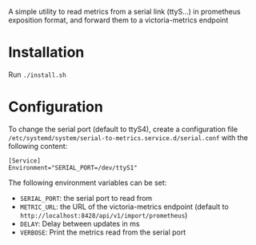 A simple utility to read metrics from a serial link (ttyS...) in prometheus exposition
format, and forward them to a victoria-metrics endpoint

# Installation

Run `./install.sh`

# Configuration

To change the serial port (default to ttyS4), create a configuration file `/etc/systemd/system/serial-to-metrics.service.d/serial.conf` with the following content:

```
[Service]
Environment="SERIAL_PORT=/dev/ttyS1"
```

The following environment variables can be set:
  * `SERIAL_PORT`: the serial port to read from
  * `METRIC_URL`: the URL of the victoria-metrics endpoint (default to `http://localhost:8428/api/v1/import/prometheus`)
  * `DELAY`: Delay between updates in ms
  * `VERBOSE`: Print the metrics read from the serial port
